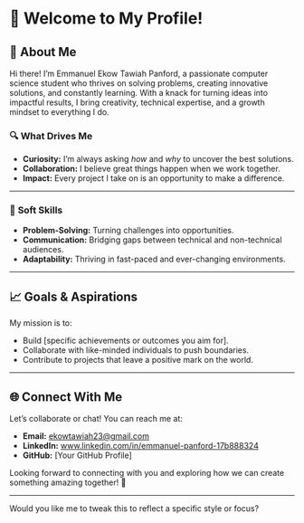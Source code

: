 # 👋 Welcome to My Profile!

## 🚀 About Me

Hi there! I’m Emmanuel Ekow Tawiah Panford, a passionate computer science student who thrives on solving problems, creating innovative solutions, and constantly learning. With a knack for turning ideas into impactful results, I bring creativity, technical expertise, and a growth mindset to everything I do. 

### 🔍 What Drives Me
- **Curiosity:** I’m always asking *how* and *why* to uncover the best solutions.  
- **Collaboration:** I believe great things happen when we work together.  
- **Impact:** Every project I take on is an opportunity to make a difference.

---


### 🌟 **Soft Skills**  
- **Problem-Solving:** Turning challenges into opportunities.  
- **Communication:** Bridging gaps between technical and non-technical audiences.  
- **Adaptability:** Thriving in fast-paced and ever-changing environments.

---

## 📈 Goals & Aspirations

My mission is to:  
- Build [specific achievements or outcomes you aim for].  
- Collaborate with like-minded individuals to push boundaries.  
- Contribute to projects that leave a positive mark on the world.

---

## 🌐 Connect With Me

Let’s collaborate or chat! You can reach me at:  
- **Email:** ekowtawiah23@gmail.com  
- **LinkedIn:** www.linkedin.com/in/emmanuel-panford-17b888324  
- **GitHub:** [Your GitHub Profile]  

Looking forward to connecting with you and exploring how we can create something amazing together! 🚀

---

Would you like me to tweak this to reflect a specific style or focus?
